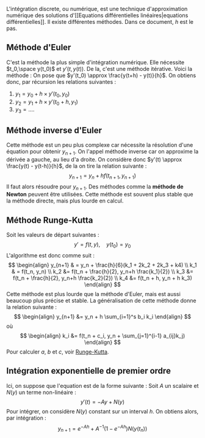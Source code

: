 L'intégration discrete, ou numérique, est une technique d'approximation numérique des solutions d'[[Equations différentielles linéaires|equations différentielles]]. Il existe différentes méthodes. Dans ce document, $h$ est le pas. 

## Méthode d'Euler
C'est la méthode la plus simple d'intégration numérique. Elle nécessite $t_0,\space y(t_0)$ et $y'(t, y(t))$. De la, c'est une méthode itérative. Voici la méthode :
On pose que $y'(t_0) \approx \frac{y(t+h) - y(t)}{h}$. On obtiens donc, par récursion les relations suivantes : 
1. $y_1 = y_0 + h \times y'(t_0, y_0)$
2. $y_2 = y_1 + h \times y'(t_0 + h, y_1)$
3. $y_3 = ....$

## Méthode inverse d'Euler
Cette méthode est un peu plus complexe car nécessite la résolution d'une équation pour obtenir $y_{n+1}$. On l'appel méthode inverse car on approxime la dérivée a gauche, au lieu d'a droite. On considère donc $y'(t) \approx \frac{y(t) - y(t-h)}{h}$, de la on tire la relation suivante :
$$
y_{n+1} = y_n + hf(t_{n+1}, y_{n+1})
$$
Il faut alors résoudre pour $y_{n+1}$. Des méthodes comme la **méthode de Newton** peuvent être utilisées. Cette méthode est souvent plus stable que la méthode directe, mais plus lourde en calcul. 

## Méthode Runge-Kutta
Soit les valeurs de départ suivantes :
$$
y' = f(t, y), \quad y(t_0) = y_0
$$
L'algorithme est donc comme suit :
$$
\begin{align}
y_{n+1} & = y_n + \frac{h}{6}(k_1 + 2k_2 + 2k_3 + k4) \\
k_1 & = f(t_n, y_n) \\
k_2 &= f(t_n + \frac{h}{2}, y_n+h \frac{k_1}{2}) \\
k_3 &= f(t_n + \frac{h}{2}, y_n+h \frac{k_2}{2}) \\
k_4 &= f(t_n + h, y_n + h k_3)
\end{align}
$$
Cette méthode est plus lourde que la méthode d'Euler, mais est aussi beaucoup plus précise et stable. La généralisation de cette méthode donne la relation suivante :
$$
\begin{align}
y_{n+1} &= y_n + h \sum_{i=1}^s b_i k_i
\end{align}
$$
où
$$
\begin{align}
k_i &= f(t_n + c_i, y_n + \sum_{j=1}^{i-1} a_{ij}k_j)
\end{align}
$$
Pour calculer $a$, $b$ et $c$, voir [Runge-Kutta](https://en.wikipedia.org/wiki/Runge%E2%80%93Kutta_methods). 
## Intégration exponentielle de premier ordre
Ici, on suppose que l'equation est de la forme suivante : 
Soit $A$ un scalaire et $N(y)$ un terme non-linéaire :
$$
y'(t)=-Ay + N(y) 
$$
Pour intégrer, on considère $N(y)$ constant sur un interval $h$. On obtiens alors, par intégration : 
$$
\displaystyle
y_{n+1} = e^{-Ah} + A^{-1}(1-e^{-Ah}) N(y(t_n))
$$

